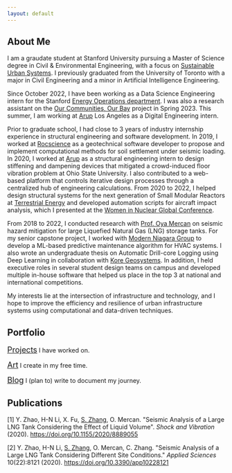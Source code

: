 ```yaml
---
layout: default
---
```

## About Me

I am a graudate student at Stanford University pursuing a Master of Science degree in Civil & Environmental Engineering, with a focus on [Sustainable Urban Systems](https://cee.stanford.edu/academics-admission/graduate-degrees/ms-programs/sustainable-design-construction-sdc#SDCSUS). I previously graduated from the University of Toronto with a major in Civil Engineering and a minor in Artificial Intelligence Engineering. 

Since October 2022, I have been working as a Data Science Engineering intern for the Stanford [Energy Operations department](https://lbre.stanford.edu/sem/what-we-do/campus-energy-operations). I was also a research assistant on the [Our Communities, Our Bay](https://www.ourcommunitiesourbay.org/) project in Spring 2023. This summer, I am working at [Arup](https://www.arup.com/) Los Angeles as a Digital Engineering intern.

Prior to graduate school, I had close to 3 years of industry internship experience in structural engineering and software development. In 2019, I worked at [Rocscience](https://www.rocscience.com/) as a geotechnical software developer to propose and implement computational methods for soil settlement under seismic loading. In 2020, I worked at [Arup](https://www.arup.com/) as a structural engineering intern to design stiffening and dampening devices that mitigated a crowd-induced floor vibration problem at Ohio State University. I also contributed to a web-based platform that controls iterative design processes through a centralized hub of engineering calculations. From 2020 to 2022, I helped design structural systems for the next generation of Small Modular Reactors at [Terrestrial Energy](https://www.terrestrialenergy.com/) and developed automation scripts for aircraft impact analysis, which I presented at the [Women in Nuclear Global Conference](https://win-global.org/activities/annual).

From 2018 to 2022, I conducted research with [Prof. Oya Mercan](https://civmin.utoronto.ca/home/about-us/directory/professors/oya-mercan/) on seismic hazard mitigation for large Liquefied Natural Gas (LNG) storage tanks. For my senior capstone project, I worked with [Modern Niagara Group](https://modernniagara.com/) to develop a ML-based predictive maintenance algorithm for HVAC systems. I also wrote an undergraduate thesis on Automatic Drill-core Logging using Deep Learning in collaboration with [Kore Geosystems](https://www.koregeosystems.com/). In addition, I held executive roles in several student design teams on campus and developed multiple in-house software that helped us place in the top 3 at national and international competitions.

My interests lie at the intersection of infrastructure and technology, and I hope to improve the efficiency and resilience of urban infrastructure systems using computational and data-driven techniques.

## Portfolio


<span style="font-size:18px;">[Projects](./projects.html)</span> I have worked on.

<span style="font-size:18px;">[Art](./art.html)</span> I create in my free time.

<span style="font-size:18px;">[Blog](./blog.html)</span> I (plan to) write to document my journey.

## Publications

[1] Y. Zhao, H-N Li, X. Fu, <ins>S. Zhang</ins>, O. Mercan. "Seismic Analysis of a Large LNG Tank Considering the Effect of Liquid Volume". *Shock and Vibration* (2020). https://doi.org/10.1155/2020/8889055  

[2] Y. Zhao, H-N Li, <ins>S. Zhang</ins>, O. Mercan, C. Zhang. "Seismic Analysis of a Large LNG Tank Considering Different Site Conditions." *Applied Sciences* 10(22):8121 (2020). https://doi.org/10.3390/app10228121
